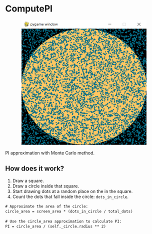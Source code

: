 # ComputePI

<p align="center">
  <img width="400" height="400" src="https://github.com/dylannalex/ComputePI/blob/master/images/simulation.png">
</p>


PI approximation with Monte Carlo method.

## How does it work?
1. Draw a square.
2. Draw a circle inside that square.
3. Start drawing dots at a random place on the in the square.
4. Count the dots that fall inside the circle: ```dots_in_circle```.


```
# Approximate the area of the circle:
circle_area = screen_area * (dots_in_circle / total_dots)

# Use the circle_area approximation to calculate PI:
PI = circle_area / (self._circle.radius ** 2)
```
